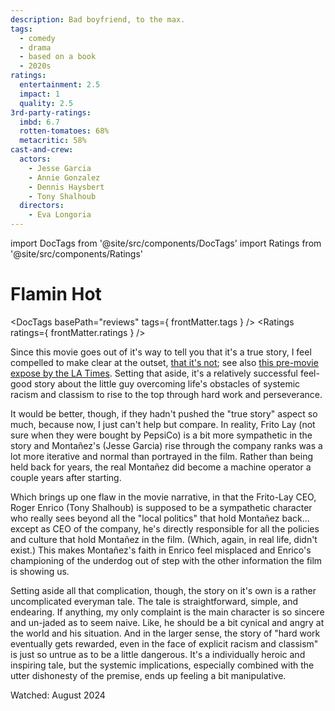 ```yaml
---
description: Bad boyfriend, to the max.
tags:
  - comedy
  - drama
  - based on a book
  - 2020s
ratings:
  entertainment: 2.5
  impact: 1
  quality: 2.5
3rd-party-ratings:
  imbd: 6.7
  rotten-tomatoes: 68%
  metacritic: 58%
cast-and-crew:
  actors:
    - Jesse Garcia
    - Annie Gonzalez
    - Dennis Haysbert
    - Tony Shalhoub
  directors:
    - Eva Longoria
---
```

import DocTags from '@site/src/components/DocTags'
import Ratings from '@site/src/components/Ratings'

# Flamin Hot

<DocTags basePath="reviews" tags={ frontMatter.tags } />
<Ratings ratings={ frontMatter.ratings } />

Since this movie goes out of it's way to tell you that it's a true story, I feel compelled to make clear at the outset, [that it's not](https://www.nytimes.com/2023/06/09/movies/flamin-hot-true-story.html); see also [this pre-movie expose by the LA Times](https://www.latimes.com/business/story/2021-05-16/flamin-hot-cheetos-richard-montanez). Setting that aside, it's a relatively successful feel-good story about the little guy overcoming life's obstacles of systemic racism and classism to rise to the top through hard work and perseverance.

It would be better, though, if they hadn't pushed the "true story" aspect so much, because now, I just can't help but compare. In reality, Frito Lay (not sure when they were bought by PepsiCo) is a bit more sympathetic in the story and Montañez's (Jesse Garcia) rise through the company ranks was a lot more iterative and normal than portrayed in the film. Rather than being held back for years, the real Montañez did become a machine operator a couple years after starting.

Which brings up one flaw in the movie narrative, in that the Frito-Lay CEO, Roger Enrico (Tony Shalhoub) is supposed to be a sympathetic character who really sees beyond all the "local politics" that hold Montañez back... except as CEO of the company, he's directly responsible for all the policies and culture that hold Montañez in the film. (Which, again, in real life, didn't exist.) This makes Montañez's faith in Enrico feel misplaced and Enrico's championing of the underdog out of step with the other information the film is showing us.

Setting aside all that complication, though, the story on it's own is a rather uncomplicated everyman tale. The tale is straightforward, simple, and endearing. If anything, my only complaint is the main character is so sincere and un-jaded as to seem naive. Like, he should be a bit cynical and angry at the world and his situation. And in the larger sense, the story of "hard work eventually gets rewarded, even in the face of explicit racism and classism" is just so untrue as to be a little dangerous. It's a individually heroic and inspiring tale, but the systemic implications, especially combined with the utter dishonesty of the premise, ends up feeling a bit manipulative.

Watched: August 2024
